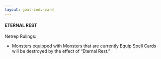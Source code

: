```yaml
---
layout: goat-indv-card
---
```


#### ETERNAL REST

Netrep Rulings:

*   Monsters equipped with Monsters that are currently Equip Spell Cards will be destroyed by the effect of “Eternal Rest.”
